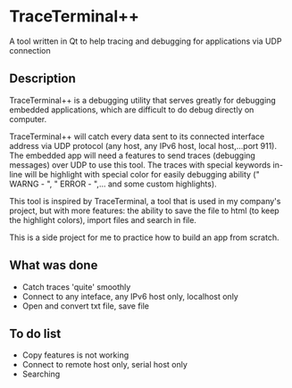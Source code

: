 # TraceTerminal++
A tool written in Qt to help tracing and debugging for applications via UDP connection

## Description
TraceTerminal++ is a debugging utility that serves greatly for debugging embedded applications, which are difficult to do debug directly on computer.

TraceTerminal++ will catch every data sent to its connected interface address via UDP protocol (any host, any IPv6 host, local host,...port 911). The embedded app will need a features to send traces (debugging messages) over UDP to use this tool. The traces with special keywords in-line will be highlight with special color for easily debugging ability (" WARNG - ", " ERROR - ",... and some custom highlights).

This tool is inspired by TraceTerminal, a tool that is used in my company's project, but with more features: the ability to save the file to html (to keep the highlight colors), import files and search in file.

This is a side project for me to practice how to build an app from scratch.

## What was done
- Catch traces 'quite' smoothly
- Connect to any inteface, any IPv6 host only, localhost only
- Open and convert txt file, save file

## To do list
- Copy features is not working
- Connect to remote host only, serial host only
- Searching
